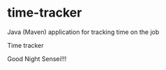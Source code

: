 # time-tracker
Java (Maven) application for tracking time on the job

Time tracker

Good Night Sensei!!!
